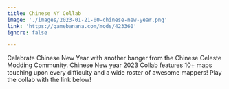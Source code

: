```yaml
---
title: Chinese NY Collab
image: './images/2023-01-21-00-chinese-new-year.png'
link: 'https://gamebanana.com/mods/423360'
ignore: false

---
```


Celebrate Chinese New Year with another banger from the Chinese Celeste Modding Community. Chinese New year 2023 Collab features 10+ maps touching upon every difficulty and a wide roster of awesome mappers! Play the collab with the link below!